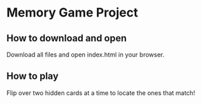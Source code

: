 # Memory Game Project

## How to download and open

Download all files and open index.html in your browser.

## How to play

Flip over two hidden cards at a time to locate the ones that match!
